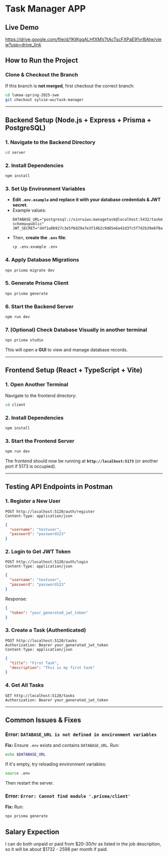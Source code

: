 # Task Manager APP

## Live Demo
https://drive.google.com/file/d/1KtKggALHfXMV7tAcTscFXPaE91vrBAtw/view?usp=drive_link

## How to Run the Project

### **Clone & Checkout the Branch**
If this branch is **not merged**, first checkout the correct branch:
```sh
cd lumaa-spring-2025-swe
git checkout sylvie-wu/task-manager
```

---
## **Backend Setup** (Node.js + Express + Prisma + PostgreSQL)
### 1. Navigate to the Backend Directory
```sh
cd server
```

### 2. Install Dependencies
```sh
npm install
```

### 3. Set Up Environment Variables
- **Edit `.env.example` and replace it with your database credentials & JWT secret.**
- Example values:
  ```env
  DATABASE_URL="postgresql://xinruiwu:managetask@localhost:5432/taskmanager?schema=public"
  JWT_SECRET="d4f1a8b927c3e5f6d29a7e3f14b2c9d85e6a41d37c5f7d2b39e6f8a21c5d7e8f"
  ```
- Then, **create the `.env` file**:
  ```sh
  cp .env.example .env
  ```

### 4. Apply Database Migrations
```sh
npx prisma migrate dev
```

### 5. Generate Prisma Client
```sh
npx prisma generate
```

### 6. Start the Backend Server
```sh
npm run dev
```

### 7. (Optional) Check Database Visually in another terminal
```sh
npx prisma studio
```
This will open a **GUI** to view and manage database records.

---
## **Frontend Setup** (React + TypeScript + Vite)
### 1. Open Another Terminal
Navigate to the frontend directory:
```sh
cd client
```

### 2. Install Dependencies
```sh
npm install
```

### 3. Start the Frontend Server
```sh
npm run dev
```

The frontend should now be running at **`http://localhost:5173`** (or another port if 5173 is occupied).

---
## **Testing API Endpoints in Postman**
### 1. Register a New User
```http
POST http://localhost:5120/auth/register
Content-Type: application/json
```
```json
{
  "username": "testuser",
  "password": "password123"
}
```

### 2. Login to Get JWT Token
```http
POST http://localhost:5120/auth/login
Content-Type: application/json
```
```json
{
  "username": "testuser",
  "password": "password123"
}
```
Response:
```json
{
  "token": "your_generated_jwt_token"
}
```

### 3. Create a Task (Authenticated)
```http
POST http://localhost:5120/tasks
Authorization: Bearer your_generated_jwt_token
Content-Type: application/json
```
```json
{
  "title": "First Task",
  "description": "This is my first task"
}
```

### 4. Get All Tasks
```http
GET http://localhost:5120/tasks
Authorization: Bearer your_generated_jwt_token
```

---
## **Common Issues & Fixes**
### **Error: `DATABASE_URL is not defined in environment variables`**
 **Fix:** Ensure `.env` exists and contains `DATABASE_URL`. Run:
```sh
echo $DATABASE_URL
```
If it's empty, try reloading environment variables:
```sh
source .env
```
Then restart the server.

###  **Error: `Error: Cannot find module '.prisma/client'`**
**Fix:** Run:
```sh
npx prisma generate
```

## Salary Expection
I can do both unpaid or paid from $20-30/hr as listed in the job description, so it will be about $1732 - 2598 per month if paid.